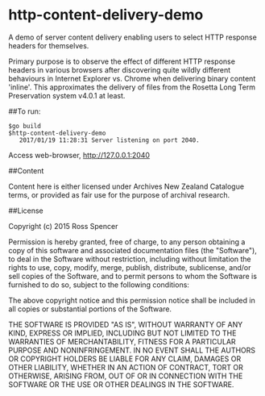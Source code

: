 # http-content-delivery-demo
A demo of server content delivery enabling users to select HTTP response headers for themselves.

Primary purpose is to observe the effect of different HTTP response headers in various browsers after discovering quite wildly different behaviours in Internet Explorer vs. Chrome when delivering binary content 'inline'. This approximates the delivery of files from the Rosetta Long Term Preservation system v4.0.1 at least. 

##To run:

    $go build
    $http-content-delivery-demo
       2017/01/19 11:28:31 Server listening on port 2040.
      
Access web-browser, http://127.0.0.1:2040

##Content

Content here is either licensed under Archives New Zealand Catalogue terms, or provided as fair use for the purpose of archival research.

##License

Copyright (c) 2015 Ross Spencer

Permission is hereby granted, free of charge, to any person obtaining a copy
of this software and associated documentation files (the "Software"), to deal
in the Software without restriction, including without limitation the rights
to use, copy, modify, merge, publish, distribute, sublicense, and/or sell
copies of the Software, and to permit persons to whom the Software is
furnished to do so, subject to the following conditions:

The above copyright notice and this permission notice shall be included in all
copies or substantial portions of the Software.

THE SOFTWARE IS PROVIDED "AS IS", WITHOUT WARRANTY OF ANY KIND, EXPRESS OR
IMPLIED, INCLUDING BUT NOT LIMITED TO THE WARRANTIES OF MERCHANTABILITY,
FITNESS FOR A PARTICULAR PURPOSE AND NONINFRINGEMENT. IN NO EVENT SHALL THE
AUTHORS OR COPYRIGHT HOLDERS BE LIABLE FOR ANY CLAIM, DAMAGES OR OTHER
LIABILITY, WHETHER IN AN ACTION OF CONTRACT, TORT OR OTHERWISE, ARISING FROM,
OUT OF OR IN CONNECTION WITH THE SOFTWARE OR THE USE OR OTHER DEALINGS IN THE
SOFTWARE.
